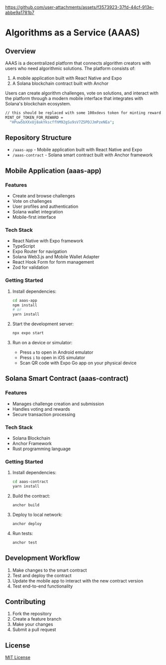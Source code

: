 




https://github.com/user-attachments/assets/f3573923-37fd-44cf-913e-abbe9a1781b7




# Algorithms as a Service (AAAS)

## Overview

AAAS is a decentralized platform that connects algorithm creators with users who need algorithmic solutions. The platform consists of:

1. A mobile application built with React Native and Expo
2. A Solana blockchain contract built with Anchor

Users can create algorithm challenges, vote on solutions, and interact with the platform through a modern mobile interface that integrates with Solana's blockchain ecosystem.
```bash
// this should be replaced with some 100xdevs token for minting reward and USDC for joining the challenge
MINT_OF_TOKEN_FOR_REWARD =
  "HPuw5bXXxUj8akYkscffhM92gSu9sV7Z5PDJJmPzeNEa";
```

## Repository Structure

- `/aaas-app` - Mobile application built with React Native and Expo
- `/aaas-contract` - Solana smart contract built with Anchor framework

## Mobile Application (aaas-app)

### Features

- Create and browse challenges
- Vote on challenges 
- User profiles and authentication
- Solana wallet integration
- Mobile-first interface

### Tech Stack

- React Native with Expo framework
- TypeScript
- Expo Router for navigation
- Solana Web3.js and Mobile Wallet Adapter
- React Hook Form for form management
- Zod for validation

### Getting Started

1. Install dependencies:
   ```bash
   cd aaas-app
   npm install
   # or
   yarn install
   ```

2. Start the development server:
   ```bash
   npx expo start
   ```

3. Run on a device or simulator:
   - Press `a` to open in Android emulator
   - Press `i` to open in iOS simulator
   - Scan QR code with Expo Go app on your physical device

## Solana Smart Contract (aaas-contract)

### Features

- Manages challenge creation and submission
- Handles voting and rewards
- Secure transaction processing

### Tech Stack

- Solana Blockchain
- Anchor Framework
- Rust programming language

### Getting Started

1. Install dependencies:
   ```bash
   cd aaas-contract
   yarn install
   ```

2. Build the contract:
   ```bash
   anchor build
   ```

3. Deploy to local network:
   ```bash
   anchor deploy
   ```

4. Run tests:
   ```bash
   anchor test
   ```

## Development Workflow

1. Make changes to the smart contract
2. Test and deploy the contract
3. Update the mobile app to interact with the new contract version
4. Test end-to-end functionality

## Contributing

1. Fork the repository
2. Create a feature branch
3. Make your changes
4. Submit a pull request

## License

[MIT License](LICENSE) 
